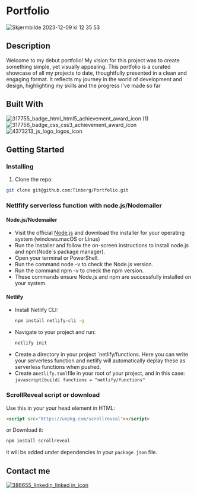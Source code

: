 # Portfolio


![Skjermbilde 2023-12-09 kl  12 35 53](https://github.com/Tinberg/Portfolio/assets/126072224/b1524499-17a1-42f3-8a99-bfd86c3b8c86)

## Description

Welcome to my debut portfolio! My vision for this project was to create something simple, yet visually appealing. This portfolio is a curated showcase of all my projects to date, thoughtfully presented in a clean and engaging format. It reflects my journey in the world of development and design, highlighting my skills and the progress I've made so far

## Built With

![317755_badge_html_html5_achievement_award_icon (1)](https://github.com/Tinberg/Rainydays/assets/126072224/38fa6731-648a-4696-a360-2333939feb36)  ![317756_badge_css_css3_achievement_award_icon](https://github.com/Tinberg/Rainydays/assets/126072224/1f673d3c-9820-481f-9610-3d22010c8359) 
![4373213_js_logo_logos_icon](https://github.com/Tinberg/Rainydays/assets/126072224/d877fa5d-c0f7-4dd0-beab-cca0b7c02da5) 


## Getting Started

### Installing

1. Clone the repo:

```bash
git clone git@github.com:Tinberg/Portfolio.git
```

### Netlfify serverless function with node.js/Nodemailer

#### Node.js/Nodemailer
- Visit the official [Node.js](https://nodejs.org/en) and download the installer for your operating system (windows.macOS or Linus)
- Run the Installer and follow the on-screen instructions to install node.js and npm(Node´s package manager).
- Open your terminal or PowerShell.
- Run the command node -v to check the Node.js version.
- Run the command npm -v to check the npm version.
- These commands ensure Node.js and npm are successfully installed on your system.

#### Netlify
- Install Netlify CLI:
  ```bash
  npm install netlify-cli -g
  ```
- Navigate to your project and run:
  ```bash
  netlify init
  ```
- Create a directory in your project `netlify/functions. Here you can write your serverless function and netlify will automatically deplay these as serverless functions when pushed.
- Create a`netlify.toml`file in your root of your project, and in this case:
   ```javascript[build] functions = "netlify/functions"```



### ScrollReveal script or download
Use this in your your head element in HTML: 
```html
<script src="https://unpkg.com/scrollreveal"></script>
```
or Download it: 

```bash
npm install scrollreveal
```

it will be added under dependencies in your `package.json` file.


## Contact me

[![386655_linkedin_linked in_icon](https://github.com/Tinberg/Rainydays/assets/126072224/ec1dfc29-cc5c-4c56-90c0-7c4b4808ba1c)](https://www.linkedin.com/in/mathias-tinberg-a13147113/)




